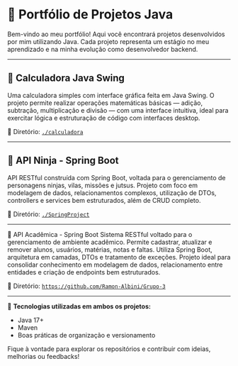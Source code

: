 # 💼 Portfólio de Projetos Java

Bem-vindo ao meu portfólio! Aqui você encontrará projetos desenvolvidos por mim utilizando Java. Cada projeto representa um estágio no meu aprendizado e na minha evolução como desenvolvedor backend.

---

## 🧮 Calculadora Java Swing

Uma calculadora simples com interface gráfica feita em Java Swing. O projeto permite realizar operações matemáticas básicas — adição, subtração, multiplicação e divisão — com uma interface intuitiva, ideal para exercitar lógica e estruturação de código com interfaces desktop.

📁 Diretório: [`./calculadora`](./calculadora)

---

## 🥷 API Ninja - Spring Boot

API RESTful construída com Spring Boot, voltada para o gerenciamento de personagens ninjas, vilas, missões e jutsus. Projeto com foco em modelagem de dados, relacionamentos complexos, utilização de DTOs, controllers e services bem estruturados, além de CRUD completo.

📁 Diretório: [`./SpringProject`](./SpringProject)

---

🏫 API Acadêmica - Spring Boot
Sistema RESTful voltado para o gerenciamento de ambiente acadêmico. Permite cadastrar, atualizar e remover alunos, usuários, matérias, notas e faltas. Utiliza Spring Boot, arquitetura em camadas, DTOs e tratamento de exceções. Projeto ideal para consolidar conhecimento em modelagem de dados, relacionamento entre entidades e criação de endpoints bem estruturados.

📁 Diretório: [`https://github.com/Ramon-Albini/Grupo-3`](./)

---

🎯 **Tecnologias utilizadas em ambos os projetos:**
- Java 17+
- Maven
- Boas práticas de organização e versionamento

Fique à vontade para explorar os repositórios e contribuir com ideias, melhorias ou feedbacks!
